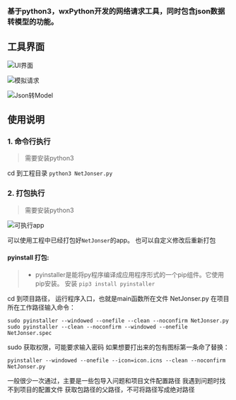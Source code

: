 ### 基于python3，wxPython开发的网络请求工具，同时包含json数据转模型的功能。
## 工具界面
![UI界面](https://upload-images.jianshu.io/upload_images/1956050-056515b9ef18b206.png?imageMogr2/auto-orient/strip%7CimageView2/2/w/1240)

![模拟请求](https://upload-images.jianshu.io/upload_images/1956050-d161a041c02a7fa5.png?imageMogr2/auto-orient/strip%7CimageView2/2/w/1240)

![Json转Model](https://upload-images.jianshu.io/upload_images/1956050-f1027ac98a65c195.png?imageMogr2/auto-orient/strip%7CimageView2/2/w/1240)

## 使用说明
### 1. 命令行执行
>需要安装python3

cd 到工程目录
```python3 NetJonser.py```
### 2. 打包执行
>需要安装python3

![可执行app](https://upload-images.jianshu.io/upload_images/1956050-233ce464e673c32a.png?imageMogr2/auto-orient/strip%7CimageView2/2/w/1240)

可以使用工程中已经打包好`NetJonser`的app。
也可以自定义修改后重新打包
#### pyinstall 打包:
>- pyinstaller是能将py程序编译成应用程序形式的一个pip组件。它使用pip安装。
安装 `pip3 install pyinstaller`

cd 到项目路径，
运行程序入口，也就是main函数所在文件 NetJonser.py
在项目所在工作路径输入命令：

`sudo pyinstaller --windowed --onefile --clean --noconfirm NetJonser.py`
`sudo pyinstaller --clean --noconfirm --windowed --onefile NetJonser.spec`


sudo 获取权限，可能要求输入密码
如果想要打出来的包有图标第一条命了替换：

`pyinstaller --windowed --onefile --icon=icon.icns --clean --noconfirm NetJonser.py`

一般很少一次通过，主要是一些包导入问题和项目文件配置路径
我遇到问题时找不到项目的配置文件
获取包路径的父路径，不可将路径写成绝对路径

